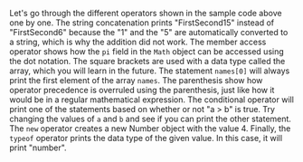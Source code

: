 Let's go through the different operators shown in the sample code above one by one. The string concatenation prints "FirstSecond15" instead of "FirstSecond6" because the "1" and the "5" are automatically converted to a string, which is why the addition did not work. The member access operator shows how the `pi` field in the `Math` object can be accessed using the dot notation. The square brackets are used with a data type called the array, which you will learn in the future. The statement `names[0]` will always print the first element of the array `names`. The parenthesis show how operator precedence is overruled using the parenthesis, just like how it would be in a regular mathematical expression. The conditional operator will print one of the statements based on whether or not "a > b" is true. Try changing the values of `a` and `b` and see if you can print the other statement. The `new` operator creates a new Number object with the value 4. Finally, the `typeof` operator prints the data type of the given value. In this case, it will print "number".